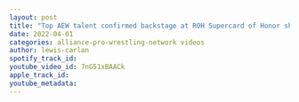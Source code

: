 ```yaml
---
layout: post
title: "Top AEW talent confirmed backstage at ROH Supercard of Honor show"
date: 2022-04-01
categories: alliance-pro-wrestling-network videos
author: lewis-carlan
spotify_track_id: 
youtube_video_id: 7nG51xBAACk
apple_track_id: 
youtube_metadata: 
---
```

